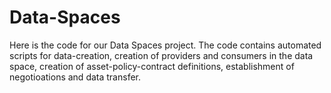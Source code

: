 # Data-Spaces
Here is the code for our Data Spaces project. The code contains automated scripts for data-creation, creation of providers and consumers in the data space, creation of asset-policy-contract definitions, establishment of negotioations and data transfer.
